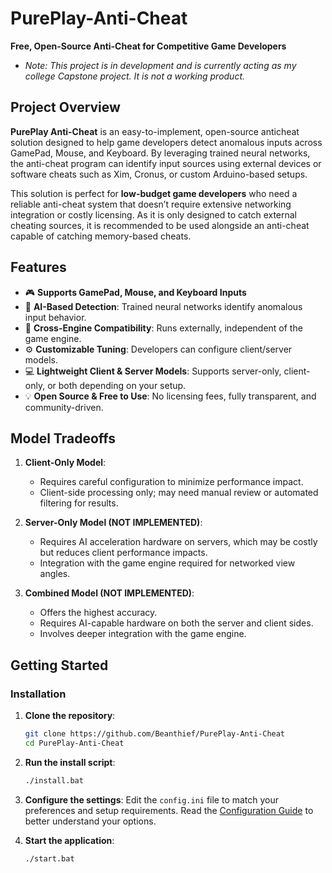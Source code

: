 # PurePlay-Anti-Cheat
**Free, Open-Source Anti-Cheat for Competitive Game Developers**
- *Note: This project is in development and is currently acting as my college Capstone project. It is not a working product.*

## Project Overview
**PurePlay Anti-Cheat** is an easy-to-implement, open-source anticheat solution designed to help game developers detect anomalous inputs across GamePad, Mouse, and Keyboard. By leveraging trained neural networks, the anti-cheat program can identify input sources using external devices or software cheats such as Xim, Cronus, or custom Arduino-based setups.

This solution is perfect for **low-budget game developers** who need a reliable anti-cheat system that doesn’t require extensive networking integration or costly licensing. As it is only designed to catch external cheating sources, it is recommended to be used alongside an anti-cheat capable of catching memory-based cheats.

## Features
- 🎮 **Supports GamePad, Mouse, and Keyboard Inputs**
- 🤖 **AI-Based Detection**: Trained neural networks identify anomalous input behavior.
- 💾 **Cross-Engine Compatibility**: Runs externally, independent of the game engine.
- ⚙️ **Customizable Tuning**: Developers can configure client/server models.
- 💻 **Lightweight Client & Server Models**: Supports server-only, client-only, or both depending on your setup.
- 💡 **Open Source & Free to Use**: No licensing fees, fully transparent, and community-driven.

## Model Tradeoffs
1. **Client-Only Model**:
   - Requires careful configuration to minimize performance impact.
   - Client-side processing only; may need manual review or automated filtering for results.

2. **Server-Only Model (NOT IMPLEMENTED)**:
   - Requires AI acceleration hardware on servers, which may be costly but reduces client performance impacts.
   - Integration with the game engine required for networked view angles.

3. **Combined Model (NOT IMPLEMENTED)**:
   - Offers the highest accuracy.
   - Requires AI-capable hardware on both the server and client sides.
   - Involves deeper integration with the game engine.

## Getting Started
### Installation
1. **Clone the repository**:
   ```sh
   git clone https://github.com/Beanthief/PurePlay-Anti-Cheat
   cd PurePlay-Anti-Cheat
   ```

2. **Run the install script**:
   ```sh
   ./install.bat
   ```

3. **Configure the settings**:
   Edit the `config.ini` file to match your preferences and setup requirements.
   Read the [Configuration Guide](https://github.com/Beanthief/PurePlay-Anti-Cheat/tree/main/docs/CONFIG.md) to better understand your options.

4. **Start the application**:
   ```sh
   ./start.bat
   ```